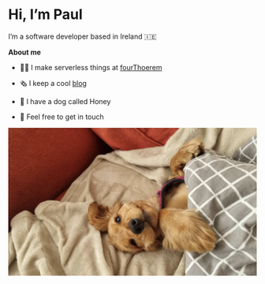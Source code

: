 # Hi, I’m Paul 
I’m a software developer based in Ireland 🇮🇪

**About me**

- 👨‍💻 I make serverless things at [fourThoerem](https://www.fourtheorem.com/)

- 🗞 I keep a cool [blog](https://paultreanor.com)

- 🍯 I have a dog called Honey

- 💬 Feel free to get in touch

<img src="./honey.png" alt="honey" width="600"/>
